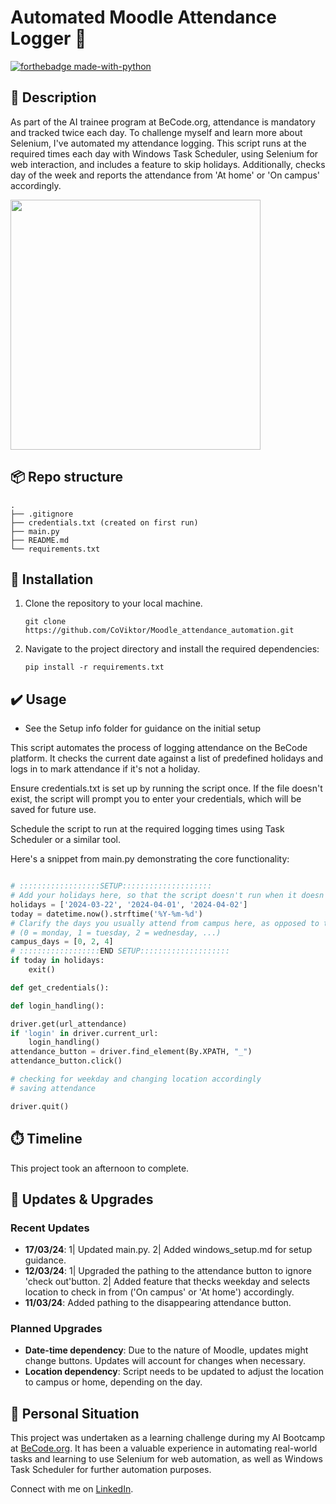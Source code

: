 # Automated Moodle Attendance Logger 🤖
[![forthebadge made-with-python](https://ForTheBadge.com/images/badges/made-with-python.svg)](https://www.python.org/)

## 🏢 Description

As part of the AI trainee program at BeCode.org, attendance is mandatory and tracked twice each day. To challenge myself and learn more about Selenium, I've automated my attendance logging. This script runs at the required times each day with Windows Task Scheduler, using Selenium for web interaction, and includes a feature to skip holidays. Additionally, checks day of the week and reports the attendance from 'At home' or 'On campus' accordingly.

<img src="https://cdn.schoolstickers.com/products/en/819/A159592-00.png" width="400" height="auto"/>

## 📦 Repo structure
```
.
├── .gitignore
├── credentials.txt (created on first run)
├── main.py
├── README.md
└── requirements.txt
```

## 🚧 Installation 

1. Clone the repository to your local machine.

    ```
    git clone https://github.com/CoViktor/Moodle_attendance_automation.git
    ```

2. Navigate to the project directory and install the required dependencies:

    ```
    pip install -r requirements.txt
    ```

## ✔️ Usage 
- See the Setup info folder for guidance on the initial setup

This script automates the process of logging attendance on the BeCode platform. It checks the current date against a list of predefined holidays and logs in to mark attendance if it's not a holiday.

Ensure credentials.txt is set up by running the script once. If the file doesn't exist, the script will prompt you to enter your credentials, which will be saved for future use.

Schedule the script to run at the required logging times using Task Scheduler or a similar tool.

Here's a snippet from main.py demonstrating the core functionality:

```python

# ::::::::::::::::::SETUP::::::::::::::::::::
# Add your holidays here, so that the script doesn't run when it doesn't have to
holidays = ['2024-03-22', '2024-04-01', '2024-04-02']
today = datetime.now().strftime('%Y-%m-%d')
# Clarify the days you usually attend from campus here, as opposed to the days at home
# (0 = monday, 1 = tuesday, 2 = wednesday, ...)
campus_days = [0, 2, 4]
# ::::::::::::::::::END SETUP::::::::::::::::::::
if today in holidays:
    exit()

def get_credentials():

def login_handling():

driver.get(url_attendance)
if 'login' in driver.current_url:
    login_handling()
attendance_button = driver.find_element(By.XPATH, "_")
attendance_button.click()

# checking for weekday and changing location accordingly
# saving attendance

driver.quit()
```
## ⏱️ Timeline
This project took an afternoon to complete.

## 🔧 Updates & Upgrades
### Recent Updates
- **17/03/24**: 1| Updated main.py. 2| Added windows_setup.md for setup guidance.
- **12/03/24**: 1| Upgraded the pathing to the attendance button to ignore 'check out'button. 2| Added feature that thecks weekday and selects location to check in from ('On campus' or 'At home') accordingly.
- **11/03/24**: Added pathing to the disappearing attendance button.

### Planned Upgrades
- **Date-time dependency**: Due to the nature of Moodle, updates might change buttons. Updates will account for changes when necessary.
- **Location dependency**: Script needs to be updated to adjust the location to campus or home, depending on the day.

## 📌 Personal Situation
This project was undertaken as a learning challenge during my AI Bootcamp at [BeCode.org](https://becode.org/). It has been a valuable experience in automating real-world tasks and learning to use Selenium for web automation, as well as Windows Task Scheduler for further automation purposes.

Connect with me on [LinkedIn](https://www.linkedin.com/in/viktor-cosaert/).
